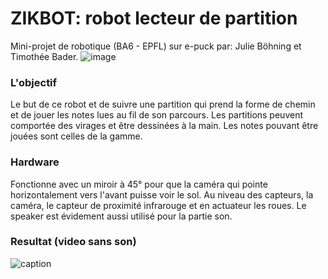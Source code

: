 # ZIKBOT: robot lecteur de partition
Mini-projet de robotique (BA6 - EPFL) sur e-puck par: Julie Böhning et Timothée Bader. 
![image](media/vue_ensemble.jpeg)

### L'objectif
Le but de ce robot et de suivre une partition qui prend la forme de chemin et de jouer les notes lues au fil de son parcours. Les partitions peuvent comportée des virages et être dessinées à la main. Les notes pouvant être jouées sont celles de la gamme. 

### Hardware
Fonctionne avec un miroir à 45° pour que la caméra qui pointe horizontalement vers l'avant puisse voir le sol. Au niveau des capteurs, la caméra, le capteur de proximité infrarouge et en actuateur les roues. Le speaker est évidement aussi utilisé pour la partie son. 

### Resultat (video sans son)
![caption](media/video_route.gif)
